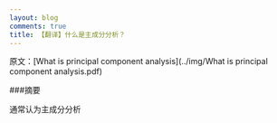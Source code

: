 ```yaml
---
layout: blog
comments: true
title: 【翻译】什么是主成分分析？
---
```

原文：[What is principal component analysis](../img/What is principal component analysis.pdf)

###摘要

通常认为主成分分析
